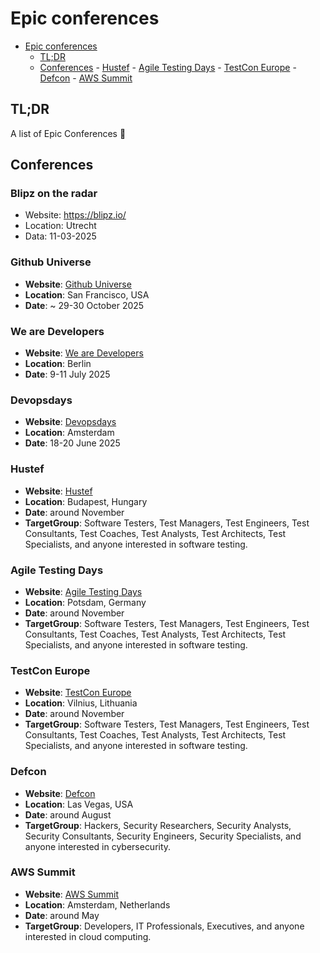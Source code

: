 # Epic conferences

<!--toc:start-->

- [Epic conferences](#epic-conferences)
  - [TL;DR](#tldr)
  - [Conferences](#conferences) - [Hustef](#hustef) -
  [Agile Testing Days](#agile-testing-days) -
  [TestCon Europe](#testcon-europe) - [Defcon](#defcon) -
  [AWS Summit](#aws-summit)
  <!--toc:end-->

## TL;DR

A list of Epic Conferences 🚀

## Conferences

### Blipz on the radar

- Website: https://blipz.io/
- Location: Utrecht
- Data: 11-03-2025

### Github Universe

- **Website**: [Github Universe](https://githubuniverse.com/)
- **Location**: San Francisco, USA
- **Date**: ~ 29-30 October 2025

### We are Developers

- **Website**: [We are Developers](https://www.wearedevelopers.com/)
- **Location**: Berlin
- **Date**: 9-11 July 2025

### Devopsdays

- **Website**: [Devopsdays](https://www.devopsdays.org/)
- **Location**: Amsterdam
- **Date**: 18-20 June 2025

### Hustef

- **Website**: [Hustef](https://www.hustef.hu/)
- **Location**: Budapest, Hungary
- **Date**: around November
- **TargetGroup**: Software Testers, Test Managers, Test Engineers, Test
  Consultants, Test Coaches, Test Analysts, Test Architects, Test Specialists,
  and anyone interested in software testing.

### Agile Testing Days

- **Website**: [Agile Testing Days](https://agiletestingdays.com/)
- **Location**: Potsdam, Germany
- **Date**: around November
- **TargetGroup**: Software Testers, Test Managers, Test Engineers, Test
  Consultants, Test Coaches, Test Analysts, Test Architects, Test Specialists,
  and anyone interested in software testing.

### TestCon Europe

- **Website**: [TestCon Europe](https://testcon.lt/)
- **Location**: Vilnius, Lithuania
- **Date**: around November
- **TargetGroup**: Software Testers, Test Managers, Test Engineers, Test
  Consultants, Test Coaches, Test Analysts, Test Architects, Test Specialists,
  and anyone interested in software testing.

### Defcon

- **Website**: [Defcon](https://www.defcon.org/)
- **Location**: Las Vegas, USA
- **Date**: around August
- **TargetGroup**: Hackers, Security Researchers, Security Analysts, Security
  Consultants, Security Engineers, Security Specialists, and anyone interested
  in cybersecurity.

### AWS Summit

- **Website**: [AWS Summit](https://aws.amazon.com/events/summits/)
- **Location**: Amsterdam, Netherlands
- **Date**: around May
- **TargetGroup**: Developers, IT Professionals, Executives, and anyone
  interested in cloud computing.
